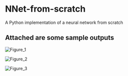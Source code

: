 # NNet-from-scratch
A Python implementation of a neural network from scratch

## Attached are some sample outputs

![Figure_1](https://github.com/FaizanAli-io/NNet-from-scratch/assets/50655335/b7e1daef-2b2f-4304-90d6-a67a22dda6d4)

![Figure_2](https://github.com/FaizanAli-io/NNet-from-scratch/assets/50655335/3bbd4d4a-7a9d-4105-9cd7-0e82a717efaf)

![Figure_3](https://github.com/FaizanAli-io/NNet-from-scratch/assets/50655335/075ed8f3-c365-4645-8361-c6c343cfdf38)
